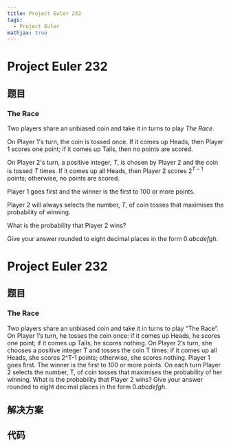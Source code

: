 ```yaml
---
title: Project Euler 232
tags:
  - Project Euler
mathjax: true
---
```

<escape><!-- more --></escape>
    
# Project Euler 232
## 题目
### The Race

Two players share an unbiased coin and take it in turns to play <dfn>The Race</dfn>.

On Player 1's turn, the coin is tossed once. If it comes up Heads, then Player 1 scores one point; if it comes up Tails, then no points are scored.

On Player 2's turn, a positive integer, $T$, is chosen by Player 2 and the coin is tossed $T$ times. If it comes up all Heads, then Player 2 scores $2^{T-1}$ points; otherwise, no points are scored.

Player 1 goes first and the winner is the first to 100 or more points.

Player 2 will always selects the number, $T$, of coin tosses that maximises the probability of winning.

What is the probability that Player 2 wins?

Give your answer rounded to eight decimal places in the form $0.abcdefgh$.


# Project Euler 232
## 题目
### The Race

Two players share an unbiased coin and take it in turns to play “The Race”. On Player 1’s turn, he tosses the coin once: if it comes up Heads, he scores one point; if it comes up Tails, he scores nothing. On Player 2’s turn, she chooses a positive integer T and tosses the coin T times: if it comes up all Heads, she scores 2^T-1 points; otherwise, she scores nothing. Player 1 goes first. The winner is the first to 100 or more points.
On each turn Player 2 selects the number, T, of coin tosses that maximises the probability of her winning.
What is the probability that Player 2 wins?
Give your answer rounded to eight decimal places in the form 0.<i>abcdefgh</i>.


## 解决方案


## 代码


